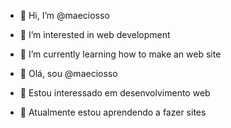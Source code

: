 - 👋 Hi, I’m @maeciosso
- 👀 I’m interested in web development
- 🌱 I’m currently learning how to make an web site


- 👋 Olá, sou @maeciosso
- 👀 Estou interessado em desenvolvimento web
- 🌱 Atualmente estou aprendendo a fazer sites

<!---
maeciosso/maeciosso is a ✨ special ✨ repository because its `README.md` (this file) appears on your GitHub profile.
You can click the Preview link to take a look at your changes.
--->
